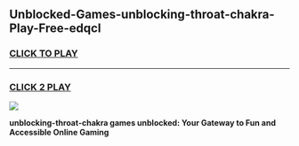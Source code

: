 
## Unblocked-Games-unblocking-throat-chakra-Play-Free-edqcl
<h3>
<a href="https://premium76.site?title=unblocking-throat-chakra&ref=21A">CLICK TO PLAY</a></h3>
<hr>

<h3>
<a href="https://premium76.site?title=unblocking-throat-chakra&ref=21A">CLICK 2 PLAY</a>
  
</h3>

<a href="https://premium76.site?title=unblocking-throat-chakra&ref=21A"><img src="https://clearcache.store/games.png"></a>


**unblocking-throat-chakra games unblocked: Your Gateway to Fun and Accessible Online Gaming**
